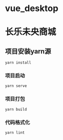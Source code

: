 # vue_desktop
# 长乐未央商城

## 项目安装yarn源
```
yarn install
```

### 项目启动
```
yarn serve
```

### 项目打包
```
yarn build
```

### 代码格式化
```
yarn lint
```
